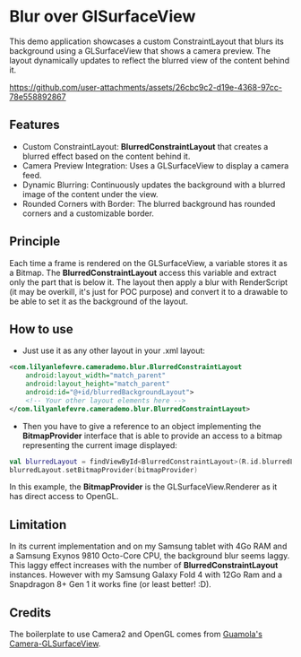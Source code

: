# Blur over GlSurfaceView
This demo application showcases a custom ConstraintLayout that blurs its background using a GLSurfaceView that shows a camera preview. 
The layout dynamically updates to reflect the blurred view of the content behind it.

https://github.com/user-attachments/assets/26cbc9c2-d19e-4368-97cc-78e558892867

## Features
- Custom ConstraintLayout: **BlurredConstraintLayout** that creates a blurred effect based on the content behind it.
- Camera Preview Integration: Uses a GLSurfaceView to display a camera feed.
- Dynamic Blurring: Continuously updates the background with a blurred image of the content under the view.
- Rounded Corners with Border: The blurred background has rounded corners and a customizable border.

## Principle
Each time a frame is rendered on the GLSurfaceView, a variable stores it as a Bitmap. The **BlurredConstraintLayout** access this 
variable and extract only the part that is below it. The layout then apply a blur with RenderScript (it may be overkill, it's just for POC purpose) 
and convert it to a drawable to be able to set it as the background of the layout.

## How to use
- Just use it as any other layout in your .xml layout:
```xml
<com.lilyanlefevre.camerademo.blur.BlurredConstraintLayout
    android:layout_width="match_parent"
    android:layout_height="match_parent"
    android:id="@+id/blurredBackgroundLayout">
    <!-- Your other layout elements here -->
</com.lilyanlefevre.camerademo.blur.BlurredConstraintLayout>
```

- Then you have to give a reference to an object implementing the **BitmapProvider** interface that is able to 
provide an access to a bitmap representing the current image displayed:
```kotlin
val blurredLayout = findViewById<BlurredConstraintLayout>(R.id.blurredLayout)
blurredLayout.setBitmapProvider(bitmapProvider)
```

In this example, the **BitmapProvider** is the GLSurfaceView.Renderer as it has direct access to OpenGL.

## Limitation
In its current implementation and on my Samsung tablet with 4Go RAM and a Samsung Exynos 9810 Octo-Core CPU, the background blur seems laggy. 
This laggy effect increases with the number of **BlurredConstraintLayout** instances. However with my Samsung Galaxy Fold 4 with 12Go Ram and a Snapdragon 8+ Gen 1 it works fine (or least better! :D).

## Credits
The boilerplate to use Camera2 and OpenGL comes from [Guamola's Camera-GLSurfaceView](https://github.com/gumaola/Camera-GLSurfaceView).
